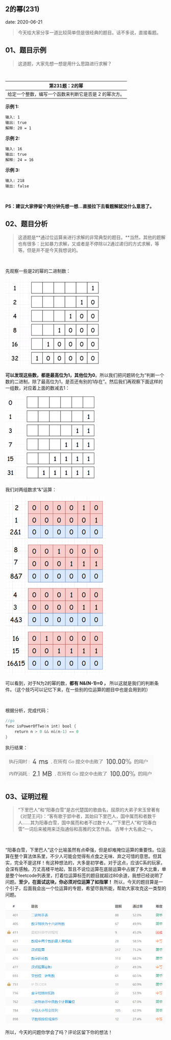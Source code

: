  
##	2的幂(231)
date:	2020-06-21
 

> 今天给大家分享一道比较简单但是很经典的题目。话不多说，直接看题。

## 01、题目示例

> 这道题，大家先想一想是用什么思路进行求解？

<br/>

| 第231题：2的幂                                        |
| ----------------------------------------------------- |
| 给定一个整数，编写一个函数来判断它是否是 2 的幂次方。 |

**示例 1:**

```
输入: 1
输出: true
解释: 20 = 1
```

**示例 2:**

```
输入: 16
输出: true
解释: 24 = 16
```

**示例 3:**

```
输入: 218
输出: false
```

<br/>

**PS：建议大家停留个两分钟先想一想...直接拉下去看题解就没什么意思了。**

## 02、题目分析

> 这道题是**通过位运算来进行求解的非常典型的题目。**当然，其他的题解也有很多：比如暴力求解，又或者是不停除以2通过递归的方式求解，等等。但是并不是今天我想说的。

<br/>

先观察一些是2的幂的二进制数：

<img src="802/1.jpg" alt="PNG" style="zoom: 50%;" />

**可以发现这些数，都是最高位为1，其他位为0**。所以我们把问题转化为“判断一个数的二进制，除了最高位为1，是否还有别的1存在”。然后我们再观察下面这样的一组数，对应着上面的数减去1：

<img src="802/2.jpg" alt="PNG" style="zoom: 50%;" />

我们对两组数求“&”运算：

<img src="802/3.jpg" alt="PNG" style="zoom: 67%;" />

可以看到，对于N为2的幂的数，**都有 N&(N-1)=0 ，** 所以这就是我们的判断条件。（这个技巧可以记忆下来，在一些别的位运算的题目中也是会用到的）

<br/>

根据分析，完成代码：

```go
//go
func isPowerOfTwo(n int) bool {
    return n > 0 && n&(n-1) == 0
}
```

执行结果：

<img src="802/4.jpg" alt="PNG" style="zoom: 80%;" />

## 03、证明过程

> “下里巴人”和“阳春白雪”是古代楚国的歌曲名，屈原的大弟子宋玉曾著有《对楚王问》：“客有歌于郢中者，其始曰下里巴人，国中属而和者数千人……其为阳春白雪，国中属而和者不过数十人。”“下里巴人”和“阳春白雪”一词后来被用来泛指通俗和高雅的文艺作品。 古琴十大名曲之一。

<br/>

“阳春白雪，下里巴人”这个比喻虽然有点牵强，但是却难掩位运算的重要性。位运算在整个算法体系里，不少人可能会觉得有点食之无味、弃之可惜的意思。但其实，完全不是这样！有这种想法的，大多是初学者。对于这点，应该C系的玩家，会深有感触。万丈高楼平地起，暂且不说位运算在底层运算中占据了多大比重，单是整个leetcode列表里，打着位运算标签的题目就超过80余道，我想已经说明了问题。**至少，在面试这块，你必须对位运算了如指掌！** 所以，今天的题目算是一个引子，后面我会出一个位运算的专题，希望尽我所能，帮助大家攻克这一类型的问题。

<img src="802/5.jpg" alt="PNG" style="zoom: 50%;" />

<br/>

所以，今天的问题你学会了吗？评论区留下你的想法！